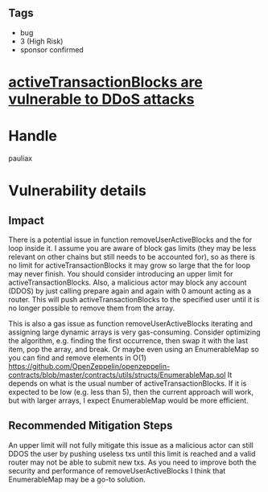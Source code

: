 ## Tags

- bug
- 3 (High Risk)
- sponsor confirmed

# [activeTransactionBlocks are vulnerable to DDoS attacks](https://github.com/code-423n4/2021-07-connext-findings/issues/27) 

# Handle

pauliax


# Vulnerability details

## Impact
There is a potential issue in function removeUserActiveBlocks and the for loop inside it. I assume you are aware of block gas limits (they may be less relevant on other chains but still needs to be accounted for), so as there is no limit for activeTransactionBlocks it may grow so large that the for loop may never finish. You should consider introducing an upper limit for activeTransactionBlocks. Also, a malicious actor may block any account (DDOS) by just calling prepare again and again with 0 amount acting as a router. This will push activeTransactionBlocks to the specified user until it is no longer possible to remove them from the array.

This is also a gas issue as function removeUserActiveBlocks iterating and assigning large dynamic arrays is very gas-consuming. Consider optimizing the algorithm, e.g. finding the first occurrence, then swap it with the last item, pop the array, and break. Or maybe even using an EnumerableMap so you can find and remove elements in O(1) https://github.com/OpenZeppelin/openzeppelin-contracts/blob/master/contracts/utils/structs/EnumerableMap.sol
It depends on what is the usual number of activeTransactionBlocks. If it is expected to be low (e.g. less than 5), then the current approach will work, but with larger arrays, I expect EnumerableMap would be more efficient.

## Recommended Mitigation Steps
An upper limit will not fully mitigate this issue as a malicious actor can still DDOS the user by pushing useless txs until this limit is reached and a valid router may not be able to submit new txs. As you need to improve both the security and performance of removeUserActiveBlocks I think that EnumerableMap may be a go-to solution.

